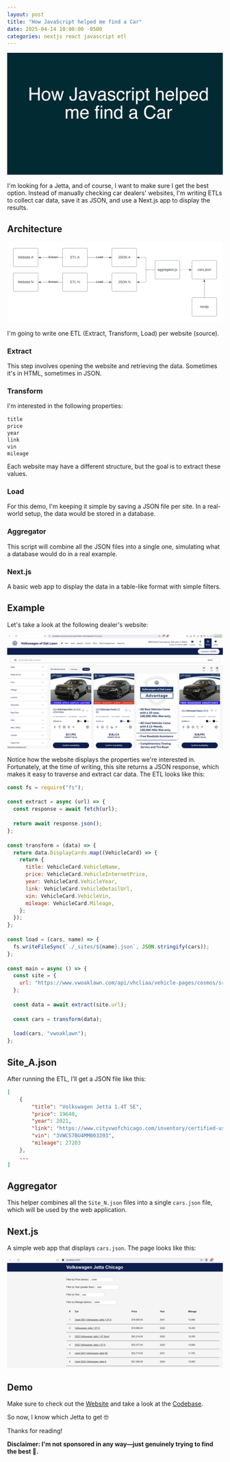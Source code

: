 ```yaml
---
layout: post
title: "How JavaScript helped me find a Car"
date: 2025-04-14 10:00:00 -0500
categories: nextjs react javascript etl
---
```


![How JavaScript helped me find a Car](/assets/nextjs-javascript-etl-jetta-chicago/banner.png)

I'm looking for a Jetta, and of course, I want to make sure I get the best option. Instead of manually checking car dealers' websites, I'm writing ETLs to collect car data, save it as JSON, and use a Next.js app to display the results.

## Architecture

![Architecture](/assets/nextjs-javascript-etl-jetta-chicago/architecture.png)

I'm going to write one ETL (Extract, Transform, Load) per website (source).

### Extract

This step involves opening the website and retrieving the data. Sometimes it's in HTML, sometimes in JSON.

### Transform

I'm interested in the following properties:

```
title
price
year
link
vin
mileage
```

Each website may have a different structure, but the goal is to extract these values.

### Load

For this demo, I'm keeping it simple by saving a JSON file per site. In a real-world setup, the data would be stored in a database.

### Aggregator

This script will combine all the JSON files into a single one, simulating what a database would do in a real example.

### Next.js

A basic web app to display the data in a table-like format with simple filters.

## Example

Let's take a look at the following dealer's website:

![Architecture](/assets/nextjs-javascript-etl-jetta-chicago/jetta-car-dealer-website.png)

Notice how the website displays the properties we're interested in. Fortunately, at the time of writing, this site returns a JSON response, which makes it easy to traverse and extract car data. The ETL looks like this:

```js
const fs = require("fs");

const extract = async (url) => {
  const response = await fetch(url);

  return await response.json();
};

const transform = (data) => {
  return data.DisplayCards.map((VehicleCard) => {
    return {
      title: VehicleCard.VehicleName,
      price: VehicleCard.VehicleInternetPrice,
      year: VehicleCard.VehicleYear,
      link: VehicleCard.VehicleDetailUrl,
      vin: VehicleCard.VehicleVin,
      mileage: VehicleCard.Mileage,
    };
  });
};

const load = (cars, name) => {
  fs.writeFileSync(`./_sites/${name}.json`, JSON.stringify(cars));
};

const main = async () => {
  const site = {
    url: "https://www.vwoaklawn.com/api/vhcliaa/vehicle-pages/cosmos/srp/vehicles/25795/2631261?st=Price+asc&Make=Volkswagen&mileagerange=0-50000&host=www.vwoaklawn.com&baseFilter=dHlwZT0ndSc=&displayCardsShown=NaN",
  };

  const data = await extract(site.url);

  const cars = transform(data);

  load(cars, "vwoaklawn");
};
```

## Site_A.json

After running the ETL, I’ll get a JSON file like this:

```json
[
    {
        "title": "Volkswagen Jetta 1.4T SE",
        "price": 19640,
        "year": 2021,
        "link": "https://www.cityvwofchicago.com/inventory/certified-used-2021-volkswagen-jetta-1-4t-se-fwd-4d-sedan-3vwc57bu4mm003393/",
        "vin": "3VWC57BU4MM003393",
        "mileage": 27203
    },
    ...
]
```

## Aggregator

This helper combines all the `Site_N.json` files into a single `cars.json` file, which will be used by the web application.

## Next.js

A simple web app that displays `cars.json`. The page looks like this:

![Architecture](/assets/nextjs-javascript-etl-jetta-chicago/jetta-chicago-ui.png)

## Demo

Make sure to check out the [Website](https://www.mintitmedia.com/) and take a look at the [Codebase](https://github.com/garciadiazjaime/website-cars).

So now, I know which Jetta to get 🤓

Thanks for reading!

**Disclaimer: I'm not sponsored in any way—just genuinely trying to find the best 🚗.**
